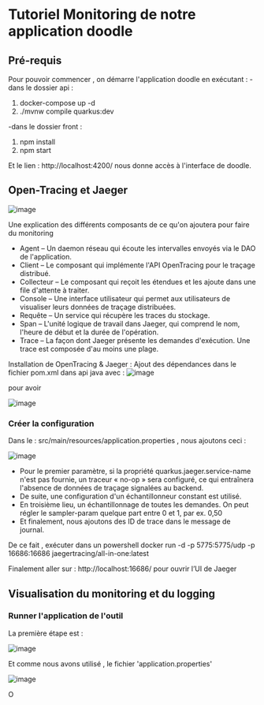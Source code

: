 # Tutoriel Monitoring de notre application doodle

## Pré-requis
Pour pouvoir commencer , on démarre l'application doodle en exécutant :
-dans le dossier api : 
1. docker-compose up -d
2. ./mvnw compile quarkus:dev

-dans le dossier front : 
1. npm install
2. npm start 

Et le lien : http://localhost:4200/ nous donne accès à l'interface de doodle.
 
## Open-Tracing et Jaeger

![image](https://user-images.githubusercontent.com/57901216/143829912-ed348025-33a3-4936-9dd6-44eb8e1956da.png)

Une explication des différents composants de ce qu'on ajoutera pour faire du monitoring
* Agent – Un daemon réseau qui écoute les intervalles envoyés via le DAO de l'application.
* Client – Le composant qui implémente l'API OpenTracing pour le traçage distribué.
* Collecteur – Le composant qui reçoit les étendues et les ajoute dans une file d'attente à traiter.
* Console – Une interface utilisateur qui permet aux utilisateurs de visualiser leurs données de traçage distribuées.
* Requête – Un service qui récupère les traces du stockage.
* Span – L'unité logique de travail dans Jaeger, qui comprend le nom, l'heure de début et la durée de l'opération.
* Trace – La façon dont Jaeger présente les demandes d'exécution. Une trace est composée d'au moins une plage.


Installation de OpenTracing & Jaeger :
Ajout des dépendances dans le fichier pom.xml dans api java avec :
![image](https://user-images.githubusercontent.com/57901216/143852893-f7547914-a084-4f38-942c-5aa9a45daf97.png) 

pour avoir

![image](https://user-images.githubusercontent.com/57901216/143853629-1008448d-fff4-4b3d-ac25-d4bdac79a390.png)

### Créer la configuration
Dans le : src/main/resources/application.properties , nous ajoutons ceci :


![image](https://user-images.githubusercontent.com/57901216/143854807-3c2c5973-85cd-4299-96b5-2e424c77b2dc.png)
* Pour le premier paramètre, si la propriété quarkus.jaeger.service-name n'est pas fournie, un traceur « no-op » sera configuré, ce qui entraînera l'absence de données de traçage signalées au backend.
* De suite, une configuration d'un échantillonneur constant est utilisé.
* En troisième lieu, un échantillonnage de toutes les demandes. On peut régler le sampler-param quelque part entre 0 et 1, par ex. 0,50
* Et finalement, nous ajoutons des ID de trace dans le message de journal.



De ce fait , exécuter dans un powershell
docker run -d -p 5775:5775/udp -p 16686:16686 jaegertracing/all-in-one:latest 

Finalement aller sur : http://localhost:16686/ 
pour ouvrir l’UI de Jaeger

## Visualisation du monitoring et du logging

### Runner l'application de l'outil
La première étape est :

![image](https://user-images.githubusercontent.com/57901216/143883254-5921c644-a1e9-46da-a661-94879dba6f71.png)

Et comme nous avons utilisé , le fichier 'application.properties'

![image](https://user-images.githubusercontent.com/57901216/143883423-3d00f0c0-d71a-426d-8ed6-8ee2e3d97c0d.png)

O

